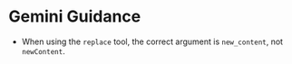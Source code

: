 # Gemini Guidance

- When using the `replace` tool, the correct argument is `new_content`, not `newContent`.